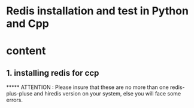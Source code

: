# Redis installation and test in Python and Cpp

# content 
## 1. installing redis for  ccp
***** ATTENTION : Please insure that these are no more than one redis-plus-pluse and hiredis version on your system, else you will face some errors.
